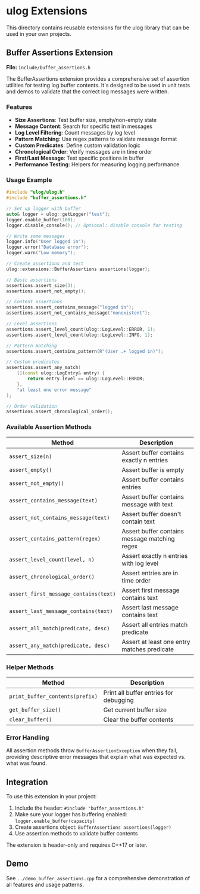 # ulog Extensions

This directory contains reusable extensions for the ulog library that can be used in your own projects.

## Buffer Assertions Extension

**File:** `include/buffer_assertions.h`

The BufferAssertions extension provides a comprehensive set of assertion utilities for testing log buffer contents. It's designed to be used in unit tests and demos to validate that the correct log messages were written.

### Features

- **Size Assertions**: Test buffer size, empty/non-empty state
- **Message Content**: Search for specific text in messages  
- **Log Level Filtering**: Count messages by log level
- **Pattern Matching**: Use regex patterns to validate message format
- **Custom Predicates**: Define custom validation logic
- **Chronological Order**: Verify messages are in time order
- **First/Last Message**: Test specific positions in buffer
- **Performance Testing**: Helpers for measuring logging performance

### Usage Example

```cpp
#include "ulog/ulog.h"
#include "buffer_assertions.h"

// Set up logger with buffer
auto& logger = ulog::getLogger("test");
logger.enable_buffer(100);
logger.disable_console(); // Optional: disable console for testing

// Write some messages
logger.info("User logged in");
logger.error("Database error");
logger.warn("Low memory");

// Create assertions and test
ulog::extensions::BufferAssertions assertions(logger);

// Basic assertions
assertions.assert_size(3);
assertions.assert_not_empty();

// Content assertions  
assertions.assert_contains_message("logged in");
assertions.assert_not_contains_message("nonexistent");

// Level assertions
assertions.assert_level_count(ulog::LogLevel::ERROR, 1);
assertions.assert_level_count(ulog::LogLevel::INFO, 1);

// Pattern matching
assertions.assert_contains_pattern(R"(User .+ logged in)");

// Custom predicates
assertions.assert_any_match(
    [](const ulog::LogEntry& entry) { 
        return entry.level == ulog::LogLevel::ERROR; 
    },
    "at least one error message"
);

// Order validation
assertions.assert_chronological_order();
```

### Available Assertion Methods

| Method | Description |
|--------|-------------|
| `assert_size(n)` | Assert buffer contains exactly n entries |
| `assert_empty()` | Assert buffer is empty |
| `assert_not_empty()` | Assert buffer contains entries |
| `assert_contains_message(text)` | Assert buffer contains message with text |
| `assert_not_contains_message(text)` | Assert buffer doesn't contain text |
| `assert_contains_pattern(regex)` | Assert buffer contains message matching regex |
| `assert_level_count(level, n)` | Assert exactly n entries with log level |
| `assert_chronological_order()` | Assert entries are in time order |
| `assert_first_message_contains(text)` | Assert first message contains text |
| `assert_last_message_contains(text)` | Assert last message contains text |
| `assert_all_match(predicate, desc)` | Assert all entries match predicate |
| `assert_any_match(predicate, desc)` | Assert at least one entry matches predicate |

### Helper Methods

| Method | Description |
|--------|-------------|
| `print_buffer_contents(prefix)` | Print all buffer entries for debugging |
| `get_buffer_size()` | Get current buffer size |
| `clear_buffer()` | Clear the buffer contents |

### Error Handling

All assertion methods throw `BufferAssertionException` when they fail, providing descriptive error messages that explain what was expected vs. what was found.

## Integration

To use this extension in your project:

1. Include the header: `#include "buffer_assertions.h"`
2. Make sure your logger has buffering enabled: `logger.enable_buffer(capacity)`
3. Create assertions object: `BufferAssertions assertions(logger)`
4. Use assertion methods to validate buffer contents

The extension is header-only and requires C++17 or later.

## Demo

See `../demo_buffer_assertions.cpp` for a comprehensive demonstration of all features and usage patterns.
